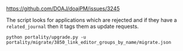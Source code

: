 https://github.com/DOAJ/doajPM/issues/3245

The script looks for applications which are rejected and if they have a `related_journal` then it tags them as update requests.

    python portality/upgrade.py -u portality/migrate/3850_link_editor_groups_by_name/migrate.json